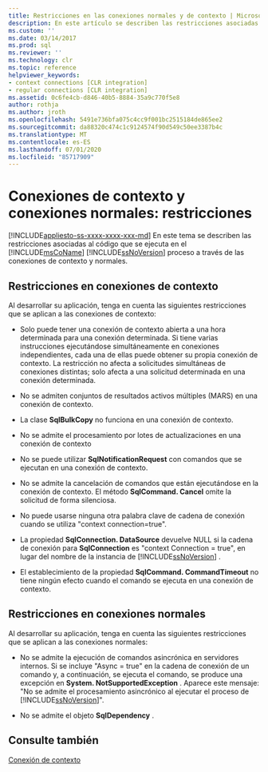 ```yaml
---
title: Restricciones en las conexiones normales y de contexto | Microsoft Docs
description: En este artículo se describen las restricciones asociadas al código que se ejecuta en el Microsoft SQL Server proceso a través de las conexiones de contexto y normales.
ms.custom: ''
ms.date: 03/14/2017
ms.prod: sql
ms.reviewer: ''
ms.technology: clr
ms.topic: reference
helpviewer_keywords:
- context connections [CLR integration]
- regular connections [CLR integration]
ms.assetid: 0c6fe4cb-d846-40b5-8884-35a9c770f5e8
author: rothja
ms.author: jroth
ms.openlocfilehash: 5491e736bfa075c4cc9f001bc2515184de865ee2
ms.sourcegitcommit: da88320c474c1c9124574f90d549c50ee3387b4c
ms.translationtype: MT
ms.contentlocale: es-ES
ms.lasthandoff: 07/01/2020
ms.locfileid: "85717909"
---
```

# <a name="context-connections-and-regular-connections---restrictions"></a>Conexiones de contexto y conexiones normales: restricciones
[!INCLUDE[appliesto-ss-xxxx-xxxx-xxx-md](../../../includes/applies-to-version/sqlserver.md)]
  En este tema se describen las restricciones asociadas al código que se ejecuta en el [!INCLUDE[msCoName](../../../includes/msconame-md.md)] [!INCLUDE[ssNoVersion](../../../includes/ssnoversion-md.md)] proceso a través de las conexiones de contexto y normales.  
  
## <a name="restrictions-on-context-connections"></a>Restricciones en conexiones de contexto  
 Al desarrollar su aplicación, tenga en cuenta las siguientes restricciones que se aplican a las conexiones de contexto:  
  
-   Solo puede tener una conexión de contexto abierta a una hora determinada para una conexión determinada. Si tiene varias instrucciones ejecutándose simultáneamente en conexiones independientes, cada una de ellas puede obtener su propia conexión de contexto. La restricción no afecta a solicitudes simultáneas de conexiones distintas; solo afecta a una solicitud determinada en una conexión determinada.  
  
-   No se admiten conjuntos de resultados activos múltiples (MARS) en una conexión de contexto.  
  
-   La clase **SqlBulkCopy** no funciona en una conexión de contexto.  
  
-   No se admite el procesamiento por lotes de actualizaciones en una conexión de contexto  
  
-   No se puede utilizar **SqlNotificationRequest** con comandos que se ejecutan en una conexión de contexto.  
  
-   No se admite la cancelación de comandos que están ejecutándose en la conexión de contexto. El método **SqlCommand. Cancel** omite la solicitud de forma silenciosa.  
  
-   No puede usarse ninguna otra palabra clave de cadena de conexión cuando se utiliza "context connection=true".  
  
-   La propiedad **SqlConnection. DataSource** devuelve NULL si la cadena de conexión para **SqlConnection** es "context Connection = true", en lugar del nombre de la instancia de [!INCLUDE[ssNoVersion](../../../includes/ssnoversion-md.md)] .  
  
-   El establecimiento de la propiedad **SqlCommand. CommandTimeout** no tiene ningún efecto cuando el comando se ejecuta en una conexión de contexto.  
  
## <a name="restrictions-on-regular-connections"></a>Restricciones en conexiones normales  
 Al desarrollar su aplicación, tenga en cuenta las siguientes restricciones que se aplican a las conexiones normales:  
  
-   No se admite la ejecución de comandos asincrónica en servidores internos. Si se incluye "Async = true" en la cadena de conexión de un comando y, a continuación, se ejecuta el comando, se produce una excepción en **System. NotSupportedException** . Aparece este mensaje: "No se admite el procesamiento asincrónico  al ejecutar el proceso de [!INCLUDE[ssNoVersion](../../../includes/ssnoversion-md.md)]".  
  
-   No se admite el objeto **SqlDependency** .  
  
## <a name="see-also"></a>Consulte también  
 [Conexión de contexto](../../../relational-databases/clr-integration/data-access/context-connection.md)  
  
  

